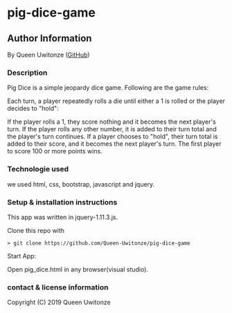 # pig-dice-game

## Author Information
By Queen Uwitonze (<a href=https://github.com/Queen-Uwitonze/pig-dice-game target="#">GitHub</a>)

### Description

Pig Dice is a simple jeopardy dice game. Following are the game rules:

Each turn, a player repeatedly rolls a die until either a 1 is rolled or the player decides to "hold":

If the player rolls a 1, they score nothing and it becomes the next player's turn.
If the player rolls any other number, it is added to their turn total and the player's turn continues.
If a player chooses to "hold", their turn total is added to their score, and it becomes the next player's turn.
The first player to score 100 or more points wins.

### Technologie used

we used html, css, bootstrap, javascript and jquery.

### Setup & installation instructions

This app was written in jquery-1.11.3.js.

Clone this repo with
```console
> git clone https://github.com/Queen-Uwitonze/pig-dice-game
```

Start App:

Open pig_dice.html in any browser(visual studio).

### contact & license information
Copyright  (C)  2019  Queen Uwitonze
